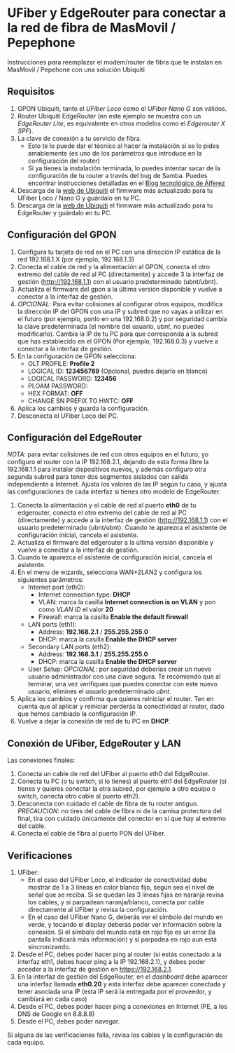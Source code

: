 # UFiber y EdgeRouter para conectar a la red de fibra de MasMovil / Pepephone

Instrucciones para reemplazar el modem/router de fibra que te instalan en MasMovil / Pepehone con una solución Ubiquiti

## Requisitos

1. GPON Ubiquiti, tanto el *UFiber Loco* como el *UFiber Nano G* son válidos.
2. Router Ubiquiti EdgeRouter (en este ejemplo se muestra con un *EdgeRouter Lite*, es equivalente en otros modelos como el *Edgerouter X SPF*).
3. La clave de conexión a tu servicio de fibra.
   - Esto te lo puede dar el técnico al hacer la instalación si se lo pides amablemente (es uno de los parámetros que introduce en la configuración del router)
   - Si ya tienes la instalación terminada, lo puedes intentar sacar de la configuración de tu router a través del bug de Samba. Puedes encontrar instrucciones detalladas en el [Blog tecnológico de Álferez](https://www.alferez.es/sacando-los-datos-del-router-de-fibra-masmovil/)
4. Descarga de la [web de Ubiquiti](https://www.ui.com/download/) el firmware más actualizado para tu UFiber Loco / Nano G y guárdalo en tu PC.
5. Descarga de la [web de Ubiquiti](https://www.ui.com/download/) el firmware más actualizado para tu EdgeRouter y guárdalo en tu PC.

## Configuración del GPON

1. Configura tu tarjeta de red en el PC con una dirección IP estática de la red 192.168.1.X (por ejemplo, 192.168.1.3)
2. Conecta el cable de red y la alimentación al GPON, conecta el otro extremo del cable de red al PC (directamente) y accede 3 la interfaz de gestión (http://192.168.1.1) con el usuario predeterminado (ubnt/ubnt).
4. Actualiza el firmware del gpon a la última versión disponible y vuelve a conectar a la interfaz de gestión.
5. *OPCIONAL*: Para evitar colisiones al configurar otros equipos, modifica la dirección IP del GPON con una IP y subred que no vayas a utilizar en el futuro (por ejemplo, ponlo en una 192.168.0.2) y por seguridad cambia la clave predeterminada (el nombre del usuario, *ubnt*, no puedes modificarlo). Cambia la IP de tu PC para que corresponda a la subred que has establecido en el GPON (Por ejemplo, 192.168.0.3) y vuelve a conectar a la interfaz de gestión.
6. En la configuración de GPON selecciona:
   - OLT PROFILE: **Profile 2**
   - LOGICAL ID: **123456789** (Opcional, puedes dejarlo en blanco)
   - LOGICAL PASSWORD: **123456**
   - PLOAM PASSWORD: **<CLAVE DE TU FIBRA>**
   - HEX FORMAT: **OFF**
   - CHANGE SN PREFIX TO HWTC: **OFF**
7. Aplica los cambios y guarda la configuración.
8. Desconecta el UFiber Loco del PC.
  
## Configuración del EdgeRouter

*NOTA*: para evitar colisiones de red con otros equipos en el futuro, yo configuro el router con la IP 192.168.2.1, dejando de esta forma libre la 192.168.1.1 para instalar dispositivos nuevos, y además configuro otra segunda subred para tener dos segmentos aislados con salida independiente a Internet. Ajusta los valores de las IP según tu caso, y ajusta las configuraciones de cada interfaz si tienes otro modelo de EdgeRouter.

1. Conecta la alimentación y el cable de red al puerto **eth0** de tu edgerouter, conecta el otro extremo del cable de red al PC (directamente) y accede a la interfaz de gestión (http://192.168.1.1) con el usuario predeterminado (ubnt/ubnt). Cuando te aparezca el asistente de configuración inicial, cancela el asistente.
2. Actualiza el firmware del edgerouter a la última versión disponible y vuelve a conectar a la interfaz de gestión.
3. Cuando te aparezca el asistente de configuración inicial, cancela el asistente.
4. En el menu de wizards, selecciona WAN+2LAN2 y configura los siguientes parámetros: 
   - Internet port (eth0):
     - Internet connection type: **DHCP**
     - VLAN: marca la casilla **Internet connection is on VLAN** y pon como *VLAN ID* el valor **20**
     - Firewall: marca la casilla **Enable the default firewall**
   - LAN ports (eth1):
     - Address: **192.168.2.1** / **255.255.255.0**
     - DHCP: marca la casilla **Enable the DHCP server**
   - Secondary LAN ports (eth2):
     - Address: **192.168.3.1** / **255.255.255.0**
     - DHCP: marca la casilla **Enable the DHCP server**
   - User Setup: *OPCIONAL*: por seguridad deberías crear un nuevo usuario administrador con una clave segura. Te recomiendo que al terminar, una vez verifiques que puedes conectar con este nuevo usuario, elimines el usuario predeterminado *ubnt*.
5. Aplica los cambios y confirma que quieres reiniciar el router. Ten en cuenta que al aplicar y reiniciar perderás la conectividad al router, dado que hemos cambiado la configuración IP.
6. Vuelve a dejar la conexión de red de tu PC en **DHCP**.

## Conexión de UFiber, EdgeRouter y LAN

Las conexiones finales:

1. Conecta un cable de red del UFiber al puerto eth0 del EdgeRouter.
2. Conecta tu PC (o tu switch, si lo tienes) al puerto eth1 del EdgeRouter (si tienes y quieres conectar la otra subred, por ejemplo a otro equipo o switch, conecta otro cable al puerto eth2).
3. Desconecta con cuidado el cable de fibra de tu router antiguo. *PRECAUCION*: no tires del cable de fibra ni de la camisa protectora del final, tira con cuidado únicamente del conector en sí que hay al extremo del cable.
4. Conecta el cable de fibra al puerto PON del UFiber.

## Verificaciones

1. UFiber:
   - En el caso del UFiber Loco, el indicador de conectividad debe mostrar de 1 a 3 líneas en color blanco fijo, según sea el nivel de señal que se reciba. Si se quedan las 3 líneas fijas en naranja revisa los cables, y si parpadean naranja/blanco, conecta por cable directamente al UFiber y revisa la configuración.
   - En el caso del UFiber Nano G, deberás ver el símbolo del mundo en verde, y tocando el display deberás poder ver información sobre la conexión. Si el símbolo del mundo está en rojo fijo es un error (la pantalla indicará más información) y si parpadea en rojo aun está sincronizando.
2. Desde el PC, debes poder hacer ping al router (si estás conectado a la interfaz eth1, debes hacer ping a la IP 192.168.2.1), y debes poder acceder a la interfaz de gestión en https://192.168.2.1.
3. En la interfaz de gestión del EdgeRouter, en el *dashboard* debe aparecer una interfaz llamada **eth0.20** y esta interfaz debe aparecer conectada y tener asociada una IP (esta IP será la entregada por el proveedor, y cambiará en cada caso)
4. Desde el PC, debes poder hacer ping a conexiones en Internet (PE, a los DNS de Google en 8.8.8.8)
5. Desde el PC, debes poder navegar.

Si alguna de las verificaciones falla, revisa los cables y la configuración de cada equipo.
